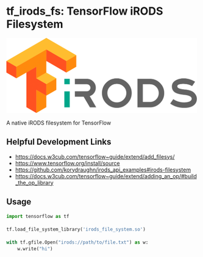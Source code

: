# tf_irods_fs: TensorFlow iRODS Filesystem

<img title="iRODS <3 TF" width="500px" src="logo.png">

A native iRODS filesystem for TensorFlow

## Helpful Development Links

* https://docs.w3cub.com/tensorflow~guide/extend/add_filesys/
* https://www.tensorflow.org/install/source
* https://github.com/korydraughn/irods_api_examples#irods-filesystem
* https://docs.w3cub.com/tensorflow~guide/extend/adding_an_op/#build_the_op_library

## Usage

```python
import tensorflow as tf

tf.load_file_system_library('irods_file_system.so')

with tf.gfile.Open("irods://path/to/file.txt") as w:
    w.write("hi")

```